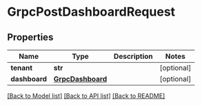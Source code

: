 # GrpcPostDashboardRequest

## Properties
Name | Type | Description | Notes
------------ | ------------- | ------------- | -------------
**tenant** | **str** |  | [optional] 
**dashboard** | [**GrpcDashboard**](GrpcDashboard.md) |  | [optional] 

[[Back to Model list]](../README.md#documentation-for-models) [[Back to API list]](../README.md#documentation-for-api-endpoints) [[Back to README]](../README.md)



